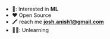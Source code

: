 
-   📖: Interested in **ML**
-   :heart: Open Source
-   :crayon: reach me **josh.anish1@gmail.com**
-   👱‍♂️: Unlearning 
